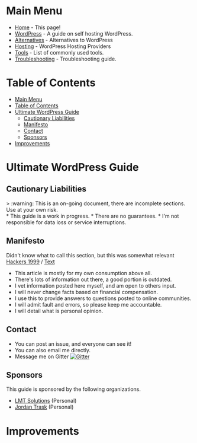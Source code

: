 # Main Menu

* [Home](README.md) - This page!
* [WordPress](wordpress.md) - A guide on self hosting WordPress.
* [Alternatives](alternatives.md) - Alternatives to WordPress
* [Hosting](hosting.md) - WordPress Hosting Providers
* [Tools](tools.md) - List of commonly used tools.
* [Troubleshooting](troubleshooting.md) - Troubleshooting guide.

# Table of Contents
<!--ts-->
   * [Main Menu](README.md#main-menu)
   * [Table of Contents](README.md#table-of-contents)
   * [Ultimate WordPress Guide](README.md#ultimate-wordpress-guide)
      * [Cautionary Liabilities](README.md#cautionary-liabilities)
      * [Manifesto](README.md#manifesto)
      * [Contact](README.md#contact)
      * [Sponsors](README.md#sponsors)
   * [Improvements](README.md#improvements)

<!-- Added by: jtrask, at: Fri Oct 25 10:19:11 PDT 2019 -->

<!--te-->

# Ultimate WordPress Guide
## Cautionary Liabilities
<aside class="warning">
> :warning: This is an on-going document, there are incomplete sections. Use at your own risk.
</aside>
* This guide is a work in progress.
* There are no guarantees.
* I'm not responsible for data loss or service interruptions.

## Manifesto
Didn't know what to call this section, but this was somewhat relevant [Hackers 1999](https://www.youtube.com/watch?v=YvK7V7U5Mck) / [Text](http://phrack.org/issues/7/3.html)

* This article is mostly for my own consumption above all. 
* There's lots of information out there, a good portion is outdated.
* I vet information posted here myself, and am open to others input.
* I will never change facts based on financial compensation.
* I use this to provide answers to questions posted to online communities.
* I will admit fault and errors, so please keep me accountable.
* I will detail what is personal opinion.

## Contact
* You can post an issue, and everyone can see it! 
* You can also email me directly. 
* Message me on Gitter [![Gitter](https://badges.gitter.im/jordantrizz/community.svg)](https://gitter.im/jordantrizz/community?utm_source=badge&utm_medium=badge&utm_campaign=pr-badge) 

## Sponsors
This guide is sponsored by the following organizations.
* [LMT Solutions](https://lmt.ca) (Personal)
* [Jordan Trask](https://jordantrask.com) (Personal)

# Improvements